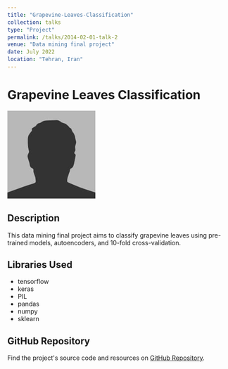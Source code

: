 ```yaml
---
title: "Grapevine-Leaves-Classification"
collection: talks
type: "Project"
permalink: /talks/2014-02-01-talk-2
venue: "Data mining final project"
date: July 2022
location: "Tehran, Iran"
---
```



# Grapevine Leaves Classification

![Project Image](bio-photo.jpg)

## Description
This data mining final project aims to classify grapevine leaves using pre-trained models, autoencoders, and 10-fold cross-validation.

## Libraries Used
- tensorflow
- keras
- PIL
- pandas
- numpy
- sklearn

## GitHub Repository
Find the project's source code and resources on [GitHub Repository](https://github.com/nargesbh/Grapevine-Leaves-Classification/tree/main).

